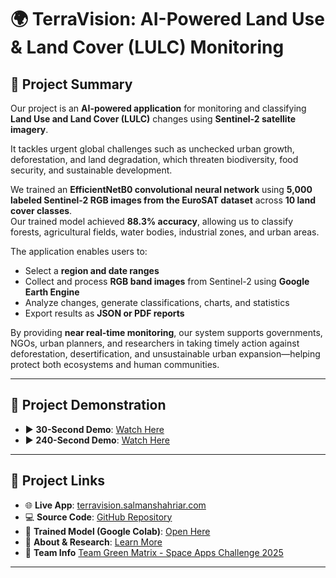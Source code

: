 # 🌍 TerraVision: AI-Powered Land Use & Land Cover (LULC) Monitoring

## 📌 Project Summary
Our project is an **AI-powered application** for monitoring and classifying **Land Use and Land Cover (LULC)** changes using **Sentinel-2 satellite imagery**.  

It tackles urgent global challenges such as unchecked urban growth, deforestation, and land degradation, which threaten biodiversity, food security, and sustainable development.

We trained an **EfficientNetB0 convolutional neural network** using **5,000 labeled Sentinel-2 RGB images from the EuroSAT dataset** across **10 land cover classes**.  
Our trained model achieved **88.3% accuracy**, allowing us to classify forests, agricultural fields, water bodies, industrial zones, and urban areas.

The application enables users to:
- Select a **region and date ranges**  
- Collect and process **RGB band images** from Sentinel-2 using **Google Earth Engine**  
- Analyze changes, generate classifications, charts, and statistics  
- Export results as **JSON or PDF reports**

By providing **near real-time monitoring**, our system supports governments, NGOs, urban planners, and researchers in taking timely action against deforestation, desertification, and unsustainable urban expansion—helping protect both ecosystems and human communities.

---

## 🎥 Project Demonstration
- ▶️ **30-Second Demo**: [Watch Here](https://youtu.be/pIdKlF3FPcM)  
- ▶️ **240-Second Demo**: [Watch Here](https://youtu.be/MyPtN3kduS8)  

---

## 🚀 Project Links
- 🌐 **Live App**: [terravision.salmanshahriar.com](https://terravision.salmanshahriar.com/)  
- 💻 **Source Code**: [GitHub Repository](https://github.com/salmanshahriar/TerraVision-by-Green-Matrix)  
- 🤖 **Trained Model (Google Colab)**: [Open Here](https://colab.research.google.com/drive/1u2IEjthzloglRrxErd0z_D89JP6V-1Vk)  
- 📖 **About & Research**: [Learn More](https://terravision.salmanshahriar.com/about)  
- 📖 **Team Info** [Team Green Matrix - Space Apps Challenge 2025](https://www.spaceappschallenge.org/2025/find-a-team/green-matrix/?tab=project)

---
